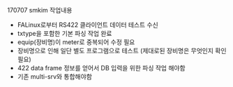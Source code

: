170707 smkim 작업내용
 - FALinux로부터 RS422 클라이언트 데이터 테스트 수신
 - txtype을 포함한 기본 파싱 작업 완료
 - equip(장비명)이 meter로 중복되어 수정 필요 
 - 장비명으로 인해 일단 별도 프로그램으로 테스트 (제대로된 장비명은 무엇인지 확인 필요)
 - 422 data frame 정보를 얻어서 DB 입력을 위한 파싱 작업 해야함
 - 기존 multi-srv와 통합해야함
